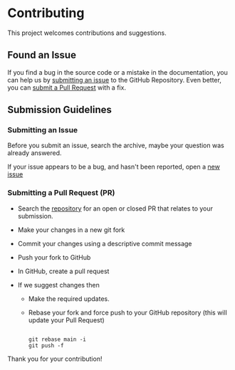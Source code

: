# Contributing

This project welcomes contributions and suggestions.

## Found an Issue

If you find a bug in the source code or a mistake in the documentation, you can help us by [submitting an issue](#submit-issue) to the GitHub Repository. Even better, you can [submit a Pull Request](#submit-pr) with a fix.

## Submission Guidelines

### Submitting an Issue

Before you submit an issue, search the archive, maybe your question was already answered.

If your issue appears to be a bug, and hasn't been reported, open a [new issue](../../..issues)

### Submitting a Pull Request (PR)

- Search the [repository](../../../pulls) for an open or closed PR that relates to your submission.

- Make your changes in a new git fork
- Commit your changes using a descriptive commit message
- Push your fork to GitHub
- In GitHub, create a pull request
- If we suggest changes then
  - Make the required updates.
  - Rebase your fork and force push to your GitHub repository (this will update your Pull Request)

    ```shell

    git rebase main -i
    git push -f

    ```

Thank you for your contribution!
